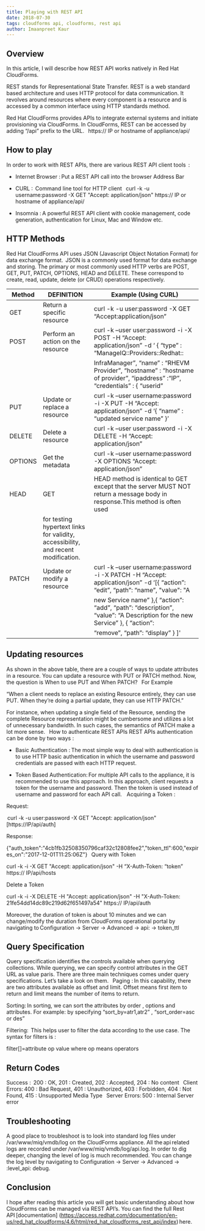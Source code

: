 ```yaml
---
title: Playing with REST API
date: 2018-07-30
tags: cloudforms api, cloudforms, rest api 
author: Imaanpreet Kaur
---
```


## Overview ##

In this article, I will describe how REST API works natively in Red Hat CloudForms.

REST stands for Representational State Transfer. REST is a web standard based architecture and uses HTTP protocol for data communication. It revolves around resources where every component is a resource and is accessed by a common interface using HTTP standards method.

Red Hat CloudForms provides APIs to integrate external systems and initiate provisioning via CloudForms. In CloudForms, REST can be accessed by adding “/api” prefix to the URL.
  
https:// IP or hostname of appliance/api/

## How to play ##

In order to work with REST APIs, there are various REST API client tools  :

* Internet Browser : Put a REST API call into the browser Address Bar

* CURL :  Command line tool for HTTP client
  
curl -k -u username:password -X GET "Accept: application/json" https:// IP or hostname of appliance/api/

* Insomnia : A powerful REST API client with cookie management, code generation, authentication for Linux, Mac and Window etc.

## HTTP Methods ##

Red Hat CloudForms API uses JSON (Javascript Object Notation Format) for data exchange format.  JSON is a commonly used format for data exchange and storing. The primary or most commonly used HTTP verbs are POST, GET, PUT, PATCH, OPTIONS, HEAD and DELETE. These correspond to create, read, update, delete (or CRUD) operations respectively.  

|Method     |DEFINITION                          |Example (Using CURL)                                                                                                          |
|---------- |------------------------------------|------------------------------------------------------------------------------------------------------------------------------|
|GET        |Return a specific resource          |curl -k -u user:password -X GET “Accept:application/json”                                                                     |
|POST       |Perform an action on the resource   |curl -k –user user:password -i -X POST -H “Accept: application/json” -d ‘ { “type” : “ManageIQ::Providers::Redhat::           |
|           |                                    |InfraManager”, “name” : “RHEVM Provider”, “hostname” : “hostname of provider”, “ipaddress” :“IP”, “credentials” : { “userid”  |
|PUT        |Update or replace a resource        |curl -k –user username:password -i -X PUT -H “Accept: application/json” -d ‘{ “name” : “updated service name” }’              |
|DELETE     |Delete a resource                   |curl -k –user user:password -i -X DELETE -H “Accept: application/json”                                                        |
|OPTIONS    |Get the metadata                    |curl -k –user username:password -X OPTIONS “Accept: application/json”                                                         |
|HEAD       |GET                                 |HEAD method is identical to GET except that the server MUST NOT return a message body in response.This method is often used   |
                                                 |for testing hypertext links for validity, accessibility, and recent modification.                                             |
|PATCH      |Update or modify a resource         |curl -k –user username:password -i -X PATCH -H “Accept: application/json” -d ‘[{ “action”: “edit”, “path”: “name”, "value": "A|
|           |                                    |new Service name” },{ “action”: “add”, “path”: “description”, “value”: “A Description for the new Service” }, { “action”:     |
|           |                                    |“remove”, “path”: “display” } ]'                                                                                              |

## Updating resources ##

As shown in the above table, there are a couple of ways to update attributes in a resource. You can update a resource with PUT or PATCH method. Now, the question is When to use PUT and When PATCH?
  
For Example

“When a client needs to replace an existing Resource entirely, they can use PUT. When they’re doing a partial update, they can use HTTP PATCH.”

For instance, when updating a single field of the Resource, sending the complete Resource representation might be cumbersome and utilizes a lot of unnecessary bandwidth. In such cases, the semantics of PATCH make a lot more sense.
  
How to authenticate REST APIs
REST APIs authentication can be done by two ways :
  
* Basic Authentication : The most simple way to deal with authentication is to use HTTP basic authentication in which the username and password credentials are passed with each HTTP request.

* Token Based Authentication: For multiple API calls to the appliance, it is recommended to use this approach. In this approach, client requests a token for the username and password. Then the token is used instead of username and password for each API call.  
  
Acquiring a Token :

Request:

 curl -k -u user:password -X GET "Accept: application/json" [https://IP/api/auth]

Response:

{"auth_token":"4cb1fb32508350796caf32c12808fee2","token_ttl":600,"expires_on":"2017-12-01T11:25:06Z"}
  
Query with Token

curl -k -i -X GET "Accept: application/json" -H “X-Auth-Token: “token” https:// IP/api/hosts

Delete a Token

curl -k -i -X DELETE -H "Accept: application/json" -H "X-Auth-Token: 21fe54dd14dc89c219d62f651497a54" https:// IP/api/auth

Moreover, the duration of token is about 10 minutes and we can change/modify the duration from CloudForms operational portal by navigating to Configuration -> Server -> Advanced -> api: -> token_ttl

## Query Specification ##

Query specification identifies the controls available when querying collections. While querying, we can specify control attributes in the GET URL as value paris. There are three main techniques comes under query specifications. Let’s take a look on them.
  
Paging : In this capability, there are two attributes available as offset and limit. Offset means first item to return and limit means the number of items to return.

Sorting: In sorting, we can sort the attributes by order , options and attributes. For example: by specifying “sort_by=atr1,atr2” , “sort_order=asc or des”

Filtering:  This helps user to filter the data according to the use case. The syntax for filters is :

filter[]=attribute op value
where op means operators  
  
## Return Codes ##

Success :  200 : OK, 201 : Created, 202 : Accepted, 204 : No content
  
Client Errors: 400 : Bad Request, 401 : Unauthorized, 403 : Forbidden, 404 : Not Found, 415 : Unsupported Media Type
  
Server Errors: 500 : Internal Server error
  
## Troubleshooting  ##

A good place to troubleshoot is to look into standard log files under /var/www/miq/vmdb/log on the CloudForms appliance. All the api related logs are recorded under /var/www/miq/vmdb/log/api.log. In order to dig deeper, changing the level of log is much recommended. You can change the log level by navigating to Configuration → Server → Advanced → :level_api: debug.

## Conclusion ##

I hope after reading this article you will get basic understanding about how CloudForms can be managed via REST API’s. You can find the full Rest API [documentation] (<https://access.redhat.com/documentation/en-us/red_hat_cloudforms/4.6/html/red_hat_cloudforms_rest_api/index>) here.
